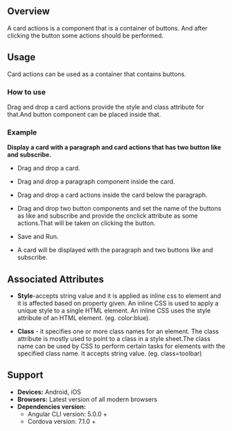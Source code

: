 



## Overview
A card actions is a component that is a container of buttons. And after clicking the button some actions should be performed.

## Usage
Card actions can be used as a container that contains buttons.

### How to use
Drag and drop a card actions provide the style and class attribute for that.And button component can be placed inside that.

### Example
**Display a card with a paragraph and card actions that has two button like and subscribe.** 

- Drag and drop a card.

- Drag and drop a paragraph component inside the card.

- Drag and drop a card actions inside the card below the paragraph.
- Drag and drop two button components and set the name of the buttons as like and subscribe and provide the onclick attribute as some actions.That will be taken on clicking the button.
- Save and Run.

- A card will be displayed with the paragraph and two buttons like and subscribe.
 


## Associated Attributes
- **Style**-accepts string value and it is applied as inline css to element and it is affected based on property given. An inline CSS is used to apply a unique style to a single HTML element. An inline CSS uses the style attribute of an HTML element.
(eg. color:blue).

- **Class** - it specifies one or more class names for an element. The class attribute is mostly used to point to a class in a style sheet.The class name can be used by CSS to perform certain tasks for elements with the specified class name. It accepts string value. (eg. class=toolbar)





## Support
- **Devices:** Android, iOS
- **Browsers:**  Latest version of all modern browsers
- **Dependencies version:** 
    - Angular CLI version: 5.0.0 + 
    - Cordova version: 7.1.0 + 











